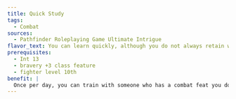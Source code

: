 ```yaml
---
title: Quick Study
tags:
  - Combat
sources:
  - Pathfinder Roleplaying Game Ultimate Intrigue
flavor_text: You can learn quickly, although you do not always retain what you learn long.
prerequisites:
  - Int 13
  - bravery +3 class feature
  - fighter level 10th
benefit: |
  Once per day, you can train with someone who has a combat feat you do not possess to gain that feat. You must train with that person for 8 hours and must meet the feat's prerequisites to gain it this way. You gain this feat until you learn another one using this feat.
---
```



